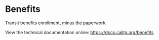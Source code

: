 # Benefits

Transit benefits enrollment, minus the paperwork.

View the technical documentation online: <https://docs.calitp.org/benefits>
